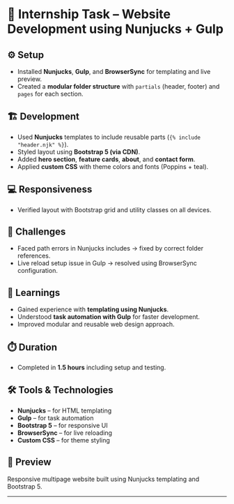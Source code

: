 # 🧠 Internship Task – Website Development using Nunjucks + Gulp

## ⚙️ Setup  
- Installed **Nunjucks**, **Gulp**, and **BrowserSync** for templating and live preview.  
- Created a **modular folder structure** with `partials` (header, footer) and `pages` for each section.  

## 🏗️ Development  
- Used **Nunjucks** templates to include reusable parts (`{% include "header.njk" %}`).  
- Styled layout using **Bootstrap 5 (via CDN)**.  
- Added **hero section**, **feature cards**, **about**, and **contact form**.  
- Applied **custom CSS** with theme colors and fonts (Poppins + teal).  

## 💻 Responsiveness  
- Verified layout with Bootstrap grid and utility classes on all devices.  

## 🧩 Challenges  
- Faced path errors in Nunjucks includes → fixed by correct folder references.  
- Live reload setup issue in Gulp → resolved using BrowserSync configuration.  

## 🎯 Learnings  
- Gained experience with **templating using Nunjucks**.  
- Understood **task automation with Gulp** for faster development.  
- Improved modular and reusable web design approach.  

## ⏱️ Duration  
- Completed in **1.5 hours** including setup and testing.  

## 🛠️ Tools & Technologies  
- **Nunjucks** – for HTML templating  
- **Gulp** – for task automation  
- **Bootstrap 5** – for responsive UI  
- **BrowserSync** – for live reloading  
- **Custom CSS** – for theme styling  


## 📸 Preview  
Responsive multipage website built using Nunjucks templating and Bootstrap 5.

---
